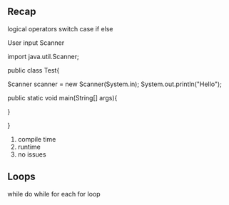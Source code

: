 ## Recap 

logical operators 
switch case 
if else

User input
Scanner 


import java.util.Scanner;

public class Test{

Scanner scanner = new Scanner(System.in);
System.out.println("Hello");

 public static void main(String[] args){
    
}


}

1. compile time 
2. runtime
3. no issues 



## Loops 

while
do while 
for each 
for loop 













